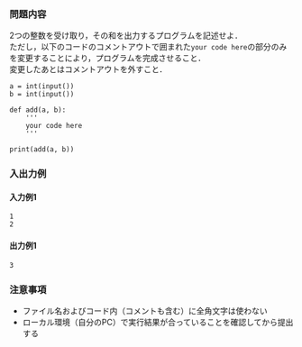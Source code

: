 ### 問題内容
2つの整数を受け取り，その和を出力するプログラムを記述せよ．  
ただし，以下のコードのコメントアウトで囲まれた``your code here``の部分のみを変更することにより，プログラムを完成させること．    
変更したあとはコメントアウトを外すこと．

```
a = int(input())
b = int(input())

def add(a, b):
    '''
    your code here
    '''

print(add(a, b))
```


### 入出力例
#### 入力例1
```
1
2
```

#### 出力例1
```
3
```

### 注意事項

- ファイル名およびコード内（コメントも含む）に全角文字は使わない  
- ローカル環境（自分のPC）で実行結果が合っていることを確認してから提出する
